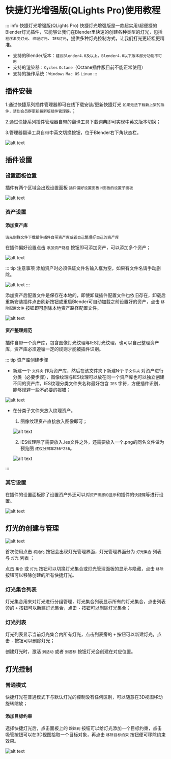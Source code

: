 # 快捷灯光增强版(QLights Pro)使用教程

::: info 快捷灯光增强版(QLights Pro)
快捷灯光增强版是一款超实用/超便捷的Blender灯光插件，它能够让我们在Blender里快速的创建各种类型的灯光，包括`程序渐变灯光`、`纹理灯光`、`IES灯光`，提供多种灯光控制方式，让我们打光更轻松更精准。

- 支持的Blender版本：`建议Blender4.0及以上，Blender4.0以下版本部分功能不可用`
- 支持的渲染器：`Cycles` `Octane`（Octane插件版目前不能正常使用）
- 支持的操作系统：`Windows` `Mac OS` `Linux`
:::

## 插件安装

1.通过快捷系列插件管理器即可在线下载安装/更新快捷灯光 `如果无法下载新上架的插件，请到会员群更新最新版插件管理器。`；

2.通过快捷系列插件管理器自带的翻译工具下载词典即可实现中英文版本切换；

3.管理器翻译工具自带中英文切换按钮，位于Blender右下角状态栏。

![alt text](pic/qlights/qlights_001.png)

## 插件设置

### 设置面板位置

插件有两个区域会出现设置面板 `插件偏好设置面板` `N面板的设置子面板`

![alt text](pic/qlights/qlights_008.png)

### 资产设置

#### 添加资产库

`请先到群文件下载插件插件自带资产库或者自己整理好自己的资产库`

在插件偏好设置点击 `添加资产路径` 按钮即可添加资产，可以添加多个资产；

![alt text](pic/qlights/QLights_002.gif)

::: tip 注意事项
添加资产时必须保证文件名输入框为空，如果有文件名请手动删除。

![alt text](pic/qlights/qlights_007.png)
:::

添加资产后配置文件是保存在本地的，即使卸载插件配置文件也依旧存在，卸载后重新安装插件点击刷新按钮或重启Blender可自动加载之前设置好的资产，点击 `移除配置文件` 按钮即可删除本地资产路径配置文件。

![alt text](pic/qlights/qlights_003.png)

#### 资产整理规范

插件自带一个资产库，包含图像灯光纹理与IES灯光纹理，也可以自己整理资产库，资产库必须遵循一定的规则才能被插件识别。

::: tip 资产库创建步骤
- 新建一个 `文件夹` 作为资产库，然后在该文件夹下新建N个 `子文件夹` 对资产进行分类（必要步骤），图像纹理与IES纹理可以放在同一个资产库也可以独立创建不同的资产库，IES纹理分类文件夹名称最好包含 `IES` 字符，方便插件识别，能够规避一些不必要的报错；

![alt text](pic/qlights/qlights_004.png)

- 在分类子文件夹放入纹理资产。

    1. 图像纹理资产直接放入图像即可；

    ![alt text](pic/qlights/qlights_005.png)

    2. IES纹理除了需要放入.ies文件之外，还需要放入一个.png的同名文件做为预览图 `建议分辨率256*256`。

    ![alt text](pic/qlights/qlights_006.png)

:::

### 其它设置

在插件的设置面板除了设置资产外还可以对`资产画廊的显示`和插件的`快捷键`等进行设置。

![alt text](pic/qlights/qlights_009.png)

## 灯光的创建与管理

![alt text](pic/qlights/QLights_010.gif)

首次使用点击 `初始化` 按钮会出现灯光管理界面，灯光管理界面分为 `灯光集合` 列表与 `灯光` 列表 ；

点击 `集合` 或 `灯光` 按钮可以切换灯光集合或灯光管理面板的显示与隐藏，点击 `移除` 按钮可以移除创建的所有快捷灯光。

### 灯光集合列表
灯光集合用来对灯光进行分组管理，灯光集合列表显示所有的灯光集合，点击列表旁的 `+` 按钮可以新建灯光集合，点击 `-` 按钮可以删除灯光集合；

### 灯光列表
灯光列表显示当前灯光集合内所有灯光，点击列表旁的 `+` 按钮可以新建灯光，点击 `-` 按钮可以删除灯光；

创建灯光时，激活 `到活动` 或者 `到游标` 按钮灯光会创建在对应位置。

## 灯光控制

### 普通模式

快捷灯光在普通模式下与默认灯光的控制没有任何区别，可以随意在3D视图移动旋转缩放；

#### 添加目标约束

选择快捷灯光后，点击面板上的 `跟踪到` 按钮可以给灯光添加一个目标约束，点击吸管按钮可以在3D视图拾取一个目标对象，再点击 `移除目标约束` 按钮便可移除约束效果。

![alt text](pic/qlights/QLights_011.gif)
